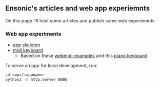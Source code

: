 ## Ensonic's articles and web app experiemnts

On this page I'll host some articles and publish some web experiemnts.

### Web app experiments

* [app skeleton](apps/skel/index.html)
* [midi keyboard](apps/keys/index.html)
  * Based on these [webmidi-examples](https://webmidi-examples.glitch.me/) and
    this [piano keyboard](https://www.freecodecamp.org/news/javascript-piano-keyboard/)

To serve an app for local development, run:

```bash
cd apps/<appname>
python3 -m http.server 8000
```


